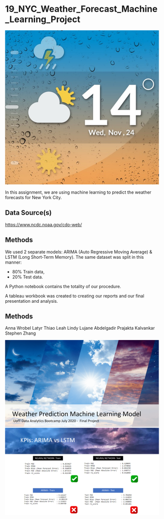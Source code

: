 # 19_NYC_Weather_Forecast_Machine_Learning_Project 

![GitHub Logo](Weather_Predictions.jpg)

In this assignment, we are using machine learning to predict the weather forecasts for New York City. 

## Data Source(s)
https://www.ncdc.noaa.gov/cdo-web/


## Methods
We used 2 separate models: ARIMA (Auto Regressive Moving Average) & LSTM (Long Short-Term Memory). The same dataset was split in this manner:
*  80% Train data,
*  20% Test data.

A Python notebook contains the totality of our procedure.


A tableau workbook was created to creating our reports and our final presentation and analysis.

## Methods

Anna Wrobel
Latyr Thiao
Leah Lindy
Lujane Abdelgadir
Prajakta Kalvankar
Stephen Zhang


![GitHub Logo](Presentation_1.png)
![GitHub Logo](Presentation_2.png)









